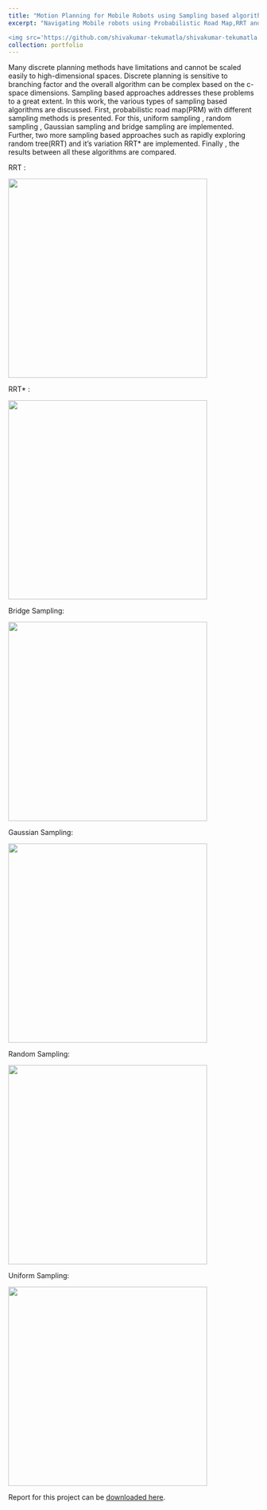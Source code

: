 ```yaml
---
title: "Motion Planning for Mobile Robots using Sampling based algorithms"
excerpt: "Navigating Mobile robots using Probabilistic Road Map,RRT and RRT*

<img src='https://github.com/shivakumar-tekumatla/shivakumar-tekumatla.github.io/blob/master/files/GIFs/random_path.png?raw=true' width =400  />"
collection: portfolio
---
```


Many discrete planning methods have limitations and cannot be scaled easily to high-dimensional spaces. Discrete planning is sensitive to branching factor and the overall algorithm can be complex based on the c-space dimensions. Sampling based approaches addresses these problems to a great extent. In this work, the various types of sampling based algorithms are discussed. First, probabilistic road map(PRM) with different sampling methods is presented. For this, uniform sampling , random sampling , Gaussian sampling and bridge sampling are implemented. Further, two more sampling based approaches such as rapidly exploring random tree(RRT) and it’s variation RRT* are implemented. Finally , the results between all these algorithms are compared.

RRT :

<img src='https://github.com/shivakumar-tekumatla/shivakumar-tekumatla.github.io/blob/master/files/GIFs/RRT_path.png?raw=true' width =400  />

RRT* :

<img src='https://github.com/shivakumar-tekumatla/shivakumar-tekumatla.github.io/blob/master/files/GIFs/RRT_star_path.png?raw=true' width =400  />

Bridge Sampling:

<img src='https://github.com/shivakumar-tekumatla/shivakumar-tekumatla.github.io/blob/master/files/GIFs/bridge_path.png?raw=true' width =400  />

Gaussian Sampling:

<img src='https://github.com/shivakumar-tekumatla/shivakumar-tekumatla.github.io/blob/master/files/GIFs/gaussian_path.png?raw=true' width =400  />

Random Sampling:

<img src='https://github.com/shivakumar-tekumatla/shivakumar-tekumatla.github.io/blob/master/files/GIFs/random_path.png?raw=true' width =400  />

Uniform Sampling:

<img src='https://github.com/shivakumar-tekumatla/shivakumar-tekumatla.github.io/blob/master/files/GIFs/unifrom_path.png?raw=true' width =400  />



Report for this project can be [downloaded here](https://github.com/shivakumar-tekumatla/shivakumar-tekumatla.github.io/blob/master/files/RRT-RRT*.pdf). 

